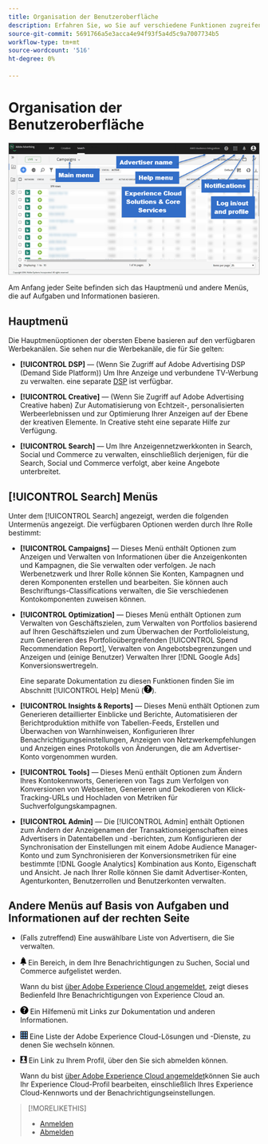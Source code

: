 ```yaml
---
title: Organisation der Benutzeroberfläche
description: Erfahren Sie, wo Sie auf verschiedene Funktionen zugreifen können.
source-git-commit: 5691766a5e3acca4e94f93f5a4d5c9a7007734b5
workflow-type: tm+mt
source-wordcount: '516'
ht-degree: 0%

---
```


# Organisation der Benutzeroberfläche

![Benutzeroberfläche](/help/search-social-commerce/assets/ui.png "Benutzeroberfläche")

Am Anfang jeder Seite befinden sich das Hauptmenü und andere Menüs, die auf Aufgaben und Informationen basieren.

## Hauptmenü

Die Hauptmenüoptionen der obersten Ebene basieren auf den verfügbaren Werbekanälen. Sie sehen nur die Werbekanäle, die für Sie gelten:

* **[!UICONTROL DSP]** — (Wenn Sie Zugriff auf Adobe Advertising DSP (Demand Side Platform)) Um Ihre Anzeige und verbundene TV-Werbung zu verwalten. eine separate [DSP](https://experienceleague.adobe.com/docs/advertising/dsp/home.html) ist verfügbar.

* **[!UICONTROL Creative]** — (Wenn Sie Zugriff auf Adobe Advertising Creative haben) Zur Automatisierung von Echtzeit-, personalisierten Werbeerlebnissen und zur Optimierung Ihrer Anzeigen auf der Ebene der kreativen Elemente. In Creative steht eine separate Hilfe zur Verfügung.

* **[!UICONTROL Search]** — Um Ihre Anzeigennetzwerkkonten in Search, Social und Commerce zu verwalten, einschließlich derjenigen, für die Search, Social und Commerce verfolgt, aber keine Angebote unterbreitet.

## [!UICONTROL Search] Menüs

Unter dem [!UICONTROL Search] angezeigt, werden die folgenden Untermenüs angezeigt. Die verfügbaren Optionen werden durch Ihre Rolle bestimmt:

* **[!UICONTROL Campaigns]** — Dieses Menü enthält Optionen zum Anzeigen und Verwalten von Informationen über die Anzeigenkonten und Kampagnen, die Sie verwalten oder verfolgen. Je nach Werbenetzwerk und Ihrer Rolle können Sie Konten, Kampagnen und deren Komponenten erstellen und bearbeiten. Sie können auch Beschriftungs-Classifications verwalten, die Sie verschiedenen Kontokomponenten zuweisen können.

* **[!UICONTROL Optimization]** — Dieses Menü enthält Optionen zum Verwalten von Geschäftszielen, zum Verwalten von Portfolios basierend auf Ihren Geschäftszielen und zum Überwachen der Portfolioleistung, zum Generieren des Portfolioübergreifenden [!UICONTROL Spend Recommendation Report], Verwalten von Angebotsbegrenzungen und Anzeigen und (einige Benutzer) Verwalten Ihrer [!DNL Google Ads] Konversionswertregeln.

   Eine separate Dokumentation zu diesen Funktionen finden Sie im Abschnitt [!UICONTROL Help] Menü (![Hilfe-Menü](/help/search-social-commerce/assets/help-main-menu.png "Hilfe-Menü")).

* **[!UICONTROL Insights & Reports]** — Dieses Menü enthält Optionen zum Generieren detaillierter Einblicke und Berichte, Automatisieren der Berichtproduktion mithilfe von Tabellen-Feeds, Erstellen und Überwachen von Warnhinweisen, Konfigurieren Ihrer Benachrichtigungseinstellungen, Anzeigen von Netzwerkempfehlungen und Anzeigen eines Protokolls von Änderungen, die am Advertiser-Konto vorgenommen wurden.

* **[!UICONTROL Tools]** — Dieses Menü enthält Optionen zum Ändern Ihres Kontokennworts, Generieren von Tags zum Verfolgen von Konversionen von Webseiten, Generieren und Dekodieren von Klick-Tracking-URLs und Hochladen von Metriken für Suchverfolgungskampagnen.

* **[!UICONTROL Admin]** — Die [!UICONTROL Admin] enthält Optionen zum Ändern der Anzeigenamen der Transaktionseigenschaften eines Advertisers in Datentabellen und -berichten, zum Konfigurieren der Synchronisation der Einstellungen mit einem Adobe Audience Manager-Konto und zum Synchronisieren der Konversionsmetriken für eine bestimmte [!DNL Google Analytics] Kombination aus Konto, Eigenschaft und Ansicht. Je nach Ihrer Rolle können Sie damit Advertiser-Konten, Agenturkonten, Benutzerrollen und Benutzerkonten verwalten.

## Andere Menüs auf Basis von Aufgaben und Informationen auf der rechten Seite

* (Falls zutreffend) Eine auswählbare Liste von Advertisern, die Sie verwalten.

* ![Warnhinweise](/help/search-social-commerce/assets/notifications-panel.png "Warnhinweis-Benachrichtigungen") Ein Bereich, in dem Ihre Benachrichtigungen zu Suchen, Social und Commerce aufgelistet werden.

   Wann du bist [über Adobe Experience Cloud angemeldet](log-in.md), zeigt dieses Bedienfeld Ihre Benachrichtigungen von Experience Cloud an.

* ![Hilfe-Menü](/help/search-social-commerce/assets/help-main-menu.png "Hilfe-Menü") Ein Hilfemenü mit Links zur Dokumentation und anderen Informationen.

* ![Lösungsschalter](/help/search-social-commerce/assets/menu-icon.png "Lösungsschalter") Eine Liste der Adobe Experience Cloud-Lösungen und -Dienste, zu denen Sie wechseln können.

* ![Benutzerprofil](/help/search-social-commerce/assets/user-profile.png "Benutzerprofil") Ein Link zu Ihrem Profil, über den Sie sich abmelden können.

   Wann du bist [über Adobe Experience Cloud angemeldet](log-in.md)können Sie auch Ihr Experience Cloud-Profil bearbeiten, einschließlich Ihres Experience Cloud-Kennworts und der Benachrichtigungseinstellungen.

>[!MORELIKETHIS]
>
>* [Anmelden](log-in.md)
>* [Abmelden](log-out.md)

